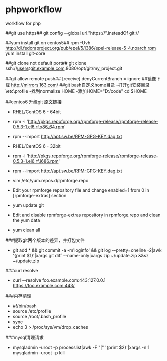 phpworkflow
===========

workflow for php

##git use https##
git config --global url."https://".insteadOf git://

##yum install git on centos5##
rpm -Uvh http://dl.fedoraproject.org/pub/epel/5/i386/epel-release-5-4.noarch.rpm
yum install git-core

##git clone not default port##
git clone ssh://user@git.example.com:8080/opt/git/my_project.git

##git allow remote push##
    [receive]
        denyCurrentBranch = ignore
##镜像下载
    http://mirrors.163.com/
##git bash自定义home目录
    -打开git安装目录\etc\profile
    -找到normalize HOME
    -添加HOME="D:/code"  cd $HOME

##centos6 升级git
    [原文链接](http://tecadmin.net/how-to-upgrade-git-version-1-7-10-on-centos-6/)
 * RHEL/CentOS 6 - 64bit
 * rpm -i 'http://pkgs.repoforge.org/rpmforge-release/rpmforge-release-0.5.3-1.el6.rf.x86_64.rpm'
 * rpm --import http://apt.sw.be/RPM-GPG-KEY.dag.txt

 * RHEL/CentOS 6 - 32bit
 * rpm -i 'http://pkgs.repoforge.org/rpmforge-release/rpmforge-release-0.5.3-1.el6.rf.i686.rpm'
 * rpm --import http://apt.sw.be/RPM-GPG-KEY.dag.txt


 * vim /etc/yum.repos.d/rpmforge.repo
 * Edit your rpmforge repository file and change enabled=1 from 0 in [rpmforge-extras] section

 * yum update git
 * Edit and disable rpmforge-extras repository in rpmforge.repo and clean the yum data
 * yum clean all

###提取git两个版本的差异，并打包文件
 * git add * && git commit -a -m'loginfo' && git log --pretty=oneline -2|awk '{print $1}'|xargs git diff --name-only|xargs zip ~/update.zip &&sz ~/update.zip
 
###curl resolve
 * curl --resolve foo.example.com:443:127.0.0.1 https://foo.example.com:443/

###内存清理
 * #!/bin/bash
 * source /etc/profile
 * source /root/.bash_profile
 * sync
 * echo 3 > /proc/sys/vm/drop_caches
 
###mysql清理请求
 * mysqladmin -uroot -p processlist|awk -F "|" '{print $2}'|xargs -n 1 mysqladmin -uroot -p kill
